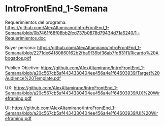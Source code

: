 # IntroFrontEnd_1-Semana

Requerimientos del programa: https://github.com/AlexAltamirano/IntroFrontEnd_1-Semana/blob/0b7461f68f08bb2fcd737b0878d79434d71a6240/1.-Requerimientos.doc

Buyer persona: https://github.com/AlexAltamirano/IntroFrontEnd_1-Semana/blob/2271de64f80860162b2fba9f39bf36ab7fd831f1/Ricardo%20Abogados.pdf 

Publico Objetivo: https://github.com/AlexAltamirano/IntroFrontEnd_1-Semana/blob/a20c567cb5af4434330404ee456a4e1f64603939/Target%20Audience%20Template.pdf

UX: https://github.com/AlexAltamirano/IntroFrontEnd_1-Semana/blob/a20c567cb5af4434330404ee456a4e1f64603939/UX%20Wireframing.pdf

UI: https://github.com/AlexAltamirano/IntroFrontEnd_1-Semana/blob/a20c567cb5af4434330404ee456a4e1f64603939/UI%20Wireframing.pdf
